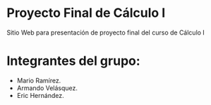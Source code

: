 # Proyecto Final de Cálculo I
Sitio Web para presentación de proyecto final del curso de Cálculo I


# Integrantes del grupo: 

- Mario Ramírez.
- Armando Velásquez.
- Eric Hernández.
